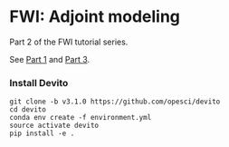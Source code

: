 # FWI: Adjoint modeling

Part 2 of the FWI tutorial series.

See [Part 1](https://github.com/seg/tutorials-2017/blob/master/1712_FWI_forward_modeling/notebooks/manuscript.ipynb) and [Part 3](https://github.com/seg/tutorials-2018/blob/master/1802_FWI_Inversion/Notebook/Manuscript.ipynb).

### Install Devito

    git clone -b v3.1.0 https://github.com/opesci/devito
    cd devito
    conda env create -f environment.yml
    source activate devito
    pip install -e .

